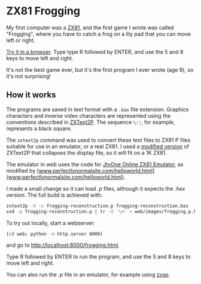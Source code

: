 # ZX81 Frogging

My first computer was a [ZX81](https://en.wikipedia.org/wiki/ZX81), and the first game I wrote
was called "Frogging", where you have to catch a frog on a lily pad that you can move
left or right.

[Try it in a browser](https://tomwhite.github.io/zx81-frogging/web/frogging.html). Type type R followed by ENTER, and use the 5 and 8 keys to move left and right.

It's not the best game ever, but it's the first program I ever wrote (age 9), so it's not surprising!

## How it works

The programs are saved in text format with a `.bas` file extension. Graphics characters and inverse video characters are represented using the conventions described in [ZXText2P](http://freestuff.grok.co.uk/zxtext2p/index.html). The sequence `\::`, for example, represents a black square.

The `zxtext2p` command was used to convert these text files to ZX81 P files suitable for use in an emulator, or a real ZX81. I used a [modified version](https://github.com/tomwhite/zxtext2p) of ZXText2P that collapses the display file, so it will fit on a 1K ZX81.

The emulator in _web_ uses the code for [JtyOne Online ZX81 Emulator](http://www.zx81stuff.org.uk/zx81/jtyone.html),
as modified by [www.perfectlynormalsite.com/helloworld.html](www.perfectlynormalsite.com/helloworld.html).

I made a small change so it can load _.p_ files, although it expects the _.hex_ version. The full build is achieved with:

```bash
zxtext2p -d -o frogging-reconstruction.p frogging-reconstruction.bas
xxd -p frogging-reconstruction.p | tr -d '\n' > web/images/frogging.p.hex
```

To try out locally, start a webserver:

```bash
(cd web; python -m http.server 8000)
```

and go to [http://localhost:8000/frogging.html](http://localhost:8000/frogging.html).

Type R followed by ENTER to run the program, and use the 5 and 8 keys to move left and right.

You can also run the _.p_ file in an emulator, for example using [zxsp](https://www.macupdate.com/app/mac/24529/zxsp).
